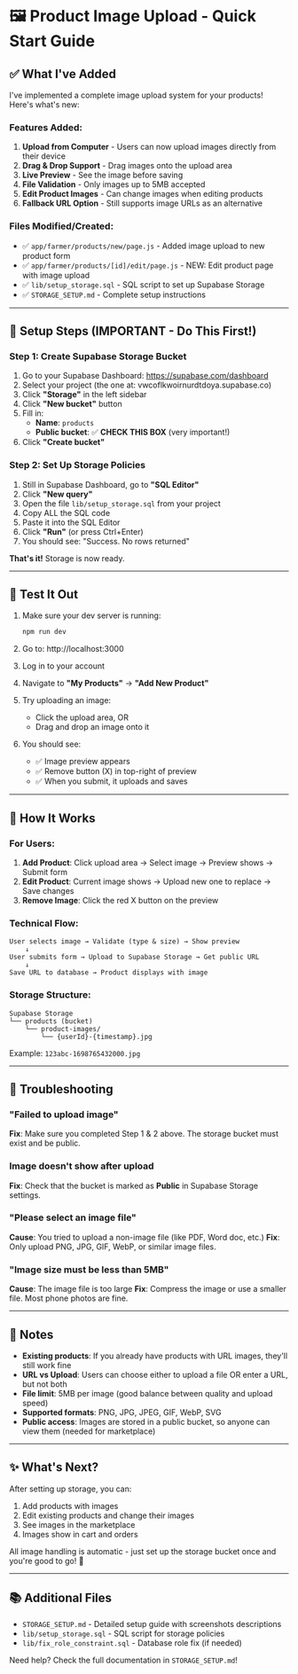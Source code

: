 # 🖼️ Product Image Upload - Quick Start Guide

## ✅ What I've Added

I've implemented a complete image upload system for your products! Here's what's new:

### Features Added:
1. **Upload from Computer** - Users can now upload images directly from their device
2. **Drag & Drop Support** - Drag images onto the upload area
3. **Live Preview** - See the image before saving
4. **File Validation** - Only images up to 5MB accepted
5. **Edit Product Images** - Can change images when editing products
6. **Fallback URL Option** - Still supports image URLs as an alternative

### Files Modified/Created:
- ✅ `app/farmer/products/new/page.js` - Added image upload to new product form
- ✅ `app/farmer/products/[id]/edit/page.js` - NEW: Edit product page with image upload
- ✅ `lib/setup_storage.sql` - SQL script to set up Supabase Storage
- ✅ `STORAGE_SETUP.md` - Complete setup instructions

---

## 🚀 Setup Steps (IMPORTANT - Do This First!)

### Step 1: Create Supabase Storage Bucket

1. Go to your Supabase Dashboard: https://supabase.com/dashboard
2. Select your project (the one at: vwcoflkwoirnurdtdoya.supabase.co)
3. Click **"Storage"** in the left sidebar
4. Click **"New bucket"** button
5. Fill in:
   - **Name**: `products`
   - **Public bucket**: ✅ **CHECK THIS BOX** (very important!)
6. Click **"Create bucket"**

### Step 2: Set Up Storage Policies

1. Still in Supabase Dashboard, go to **"SQL Editor"**
2. Click **"New query"**
3. Open the file `lib/setup_storage.sql` from your project
4. Copy ALL the SQL code
5. Paste it into the SQL Editor
6. Click **"Run"** (or press Ctrl+Enter)
7. You should see: "Success. No rows returned"

**That's it!** Storage is now ready.

---

## 🧪 Test It Out

1. Make sure your dev server is running:
   ```powershell
   npm run dev
   ```

2. Go to: http://localhost:3000

3. Log in to your account

4. Navigate to **"My Products"** → **"Add New Product"**

5. Try uploading an image:
   - Click the upload area, OR
   - Drag and drop an image onto it

6. You should see:
   - ✅ Image preview appears
   - ✅ Remove button (X) in top-right of preview
   - ✅ When you submit, it uploads and saves

---

## 🎨 How It Works

### For Users:
1. **Add Product**: Click upload area → Select image → Preview shows → Submit form
2. **Edit Product**: Current image shows → Upload new one to replace → Save changes
3. **Remove Image**: Click the red X button on the preview

### Technical Flow:
```
User selects image → Validate (type & size) → Show preview
    ↓
User submits form → Upload to Supabase Storage → Get public URL
    ↓
Save URL to database → Product displays with image
```

### Storage Structure:
```
Supabase Storage
└── products (bucket)
    └── product-images/
        └── {userId}-{timestamp}.jpg
```

Example: `123abc-1698765432000.jpg`

---

## 🐛 Troubleshooting

### "Failed to upload image"
**Fix**: Make sure you completed Step 1 & 2 above. The storage bucket must exist and be public.

### Image doesn't show after upload
**Fix**: Check that the bucket is marked as **Public** in Supabase Storage settings.

### "Please select an image file"
**Cause**: You tried to upload a non-image file (like PDF, Word doc, etc.)
**Fix**: Only upload PNG, JPG, GIF, WebP, or similar image files.

### "Image size must be less than 5MB"
**Cause**: The image file is too large
**Fix**: Compress the image or use a smaller file. Most phone photos are fine.

---

## 📝 Notes

- **Existing products**: If you already have products with URL images, they'll still work fine
- **URL vs Upload**: Users can choose either to upload a file OR enter a URL, but not both
- **File limit**: 5MB per image (good balance between quality and upload speed)
- **Supported formats**: PNG, JPG, JPEG, GIF, WebP, SVG
- **Public access**: Images are stored in a public bucket, so anyone can view them (needed for marketplace)

---

## ✨ What's Next?

After setting up storage, you can:
1. Add products with images
2. Edit existing products and change their images
3. See images in the marketplace
4. Images show in cart and orders

All image handling is automatic - just set up the storage bucket once and you're good to go! 🎉

---

## 📚 Additional Files

- `STORAGE_SETUP.md` - Detailed setup guide with screenshots descriptions
- `lib/setup_storage.sql` - SQL script for storage policies
- `lib/fix_role_constraint.sql` - Database role fix (if needed)

Need help? Check the full documentation in `STORAGE_SETUP.md`!
